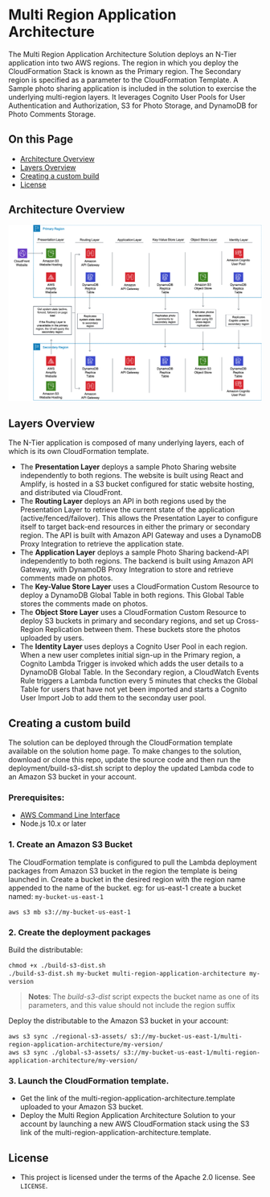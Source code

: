 # Multi Region Application Architecture

The Multi Region Application Architecture Solution deploys an N-Tier application into two AWS regions. The region in which you deploy the CloudFormation Stack is known as the Primary region. The Secondary region is specified as a parameter to the CloudFormation Template. A Sample photo sharing application is included in the solution to exercise the underlying multi-region layers. It leverages Cognito User Pools for User Authentication and Authorization, S3 for Photo Storage, and DynamoDB for Photo Comments Storage.

## On this Page
- [Architecture Overview](#architecture-overview)
- [Layers Overview](#layers-overview)
- [Creating a custom build](#creating-a-custom-build)
- [License](#license)

## Architecture Overview
![Architecture](architecture.png)

## Layers Overview
The N-Tier application is composed of many underlying layers, each of which is its own CloudFormation template. 
* The **Presentation Layer** deploys a sample Photo Sharing website independently to both regions. The website is built using React and Amplify, is hosted in a S3 bucket configured for static website hosting, and distributed via CloudFront.
* The **Routing Layer** deploys an API in both regions used by the Presentation Layer to retrieve the current state of the application (active/fenced/failover). This allows the Presentation Layer to configure itself to target back-end resources in either the primary or secondary region. The API is built with Amazon API Gateway and uses a DynamoDB Proxy Integration to retrieve the application state.
* The **Application Layer** deploys a sample Photo Sharing backend-API independently to both regions. The backend is built using Amazon API Gateway, with DynamoDB Proxy Integration to store and retrieve comments made on photos.
* The **Key-Value Store Layer** uses a CloudFormation Custom Resource to deploy a DynamoDB Global Table in both regions. This Global Table stores the comments made on photos.
* The **Object Store Layer** uses a CloudFormation Custom Resource to deploy S3 buckets in primary and secondary regions, and set up Cross-Region Replication between them. These buckets store the photos uploaded by users.
* The **Identity Layer** uses deploys a Cognito User Pool in each region. When a new user completes initial sign-up in the Primary region, a Cognito Lambda Trigger is invoked which adds the user details to a DynamoDB Global Table. In the Secondary region, a CloudWatch Events Rule triggers a Lambda function every 5 minutes that checks the Global Table for users that have not yet been imported and starts a Cognito User Import Job to add them to the seconday user pool.

## Creating a custom build
The solution can be deployed through the CloudFormation template available on the solution home page.
To make changes to the solution, download or clone this repo, update the source code and then run the deployment/build-s3-dist.sh script to deploy the updated Lambda code to an Amazon S3 bucket in your account.

### Prerequisites:
* [AWS Command Line Interface](https://aws.amazon.com/cli/)
* Node.js 10.x or later

### 1. Create an Amazon S3 Bucket
The CloudFormation template is configured to pull the Lambda deployment packages from Amazon S3 bucket in the region the template is being launched in. Create a bucket in the desired region with the region name appended to the name of the bucket. eg: for us-east-1 create a bucket named: `my-bucket-us-east-1`
```
aws s3 mb s3://my-bucket-us-east-1
```

### 2. Create the deployment packages
Build the distributable:
```
chmod +x ./build-s3-dist.sh
./build-s3-dist.sh my-bucket multi-region-application-architecture my-version
```

> **Notes**: The _build-s3-dist_ script expects the bucket name as one of its parameters, and this value should not include the region suffix

Deploy the distributable to the Amazon S3 bucket in your account:
```
aws s3 sync ./regional-s3-assets/ s3://my-bucket-us-east-1/multi-region-application-architecture/my-version/ 
aws s3 sync ./global-s3-assets/ s3://my-bucket-us-east-1/multi-region-application-architecture/my-version/ 
```

### 3. Launch the CloudFormation template.
* Get the link of the multi-region-application-architecture.template uploaded to your Amazon S3 bucket.
* Deploy the Multi Region Application Architecture Solution to your account by launching a new AWS CloudFormation stack using the S3 link of the multi-region-application-architecture.template.

## License

* This project is licensed under the terms of the Apache 2.0 license. See `LICENSE`.
